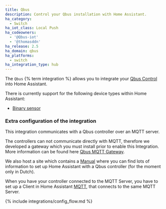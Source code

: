 ```yaml
---
title: Qbus
description: Control your Qbus installation with Home Assistant.
ha_category:
  - Switch
ha_iot_class: Local Push
ha_codeowners:
  - '@Qbus-iot'
  - '@thomasddn'
ha_release: 2.5
ha_domain: qbus
ha_platforms:
  - switch
ha_integration_type: hub
---
```


The `Qbus` {% term integration %} allows you to integrate your [Qbus Control](https://www.qbus.be) into Home Assistant.

There is currently support for the following device types within Home Assistant:

- [Binary sensor](#binary-sensor)

### Extra configuration of the integration

This integration communicates with a Qbus controller over an MQTT server.

The controllers can not communicate directly with MQTT, therefore we developed a gateway which you must install prior to enable this Integration. More information can be found here [Qbus MQTT Gateway](https://github.com/Qbus-iot/qbus-mqttgw).

We also host a site which contains a [Manual](https://iot.qbus.be/) where you can find lots of information to set up Home Assistant with a Qbus controller (for the moment only in Dutch).

When you have your controller connected to the MQTT Server, you have to set up a Client in Home Assistant [MQTT](https://www.home-assistant.io/integrations/mqtt/), that connects to the same MQTT Server.

{% include integrations/config_flow.md %}
